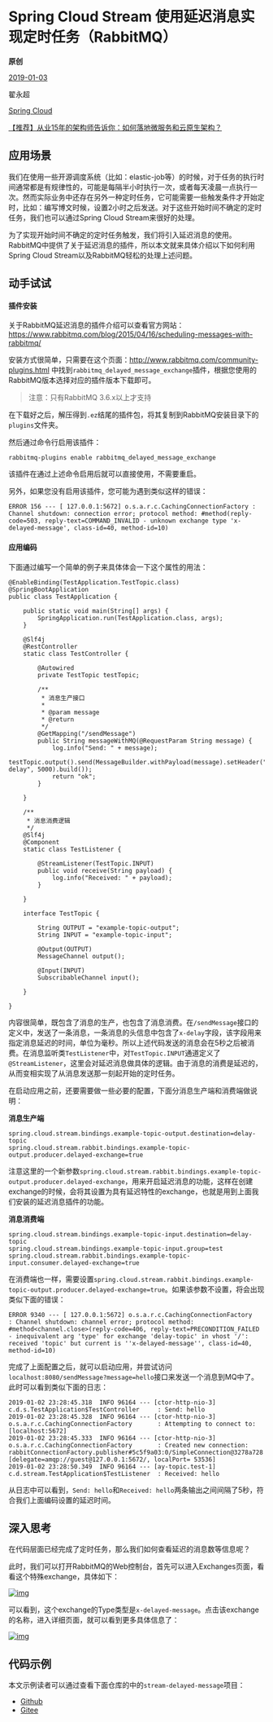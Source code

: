 # Spring Cloud Stream 使用延迟消息实现定时任务（RabbitMQ）

**原创**

 [2019-01-03](https://blog.didispace.com/spring-cloud-starter-finchley-7-7/)

 翟永超

 [Spring Cloud](https://blog.didispace.com/categories/Spring-Cloud/)

[【推荐】从业15年的架构师告诉你：如何落地微服务和云原生架构？](https://blog.didispace.com/how-to-implement-microservice-and-cloud-native-architecture/)

## 应用场景

我们在使用一些开源调度系统（比如：elastic-job等）的时候，对于任务的执行时间通常都是有规律性的，可能是每隔半小时执行一次，或者每天凌晨一点执行一次。然而实际业务中还存在另外一种定时任务，它可能需要一些触发条件才开始定时，比如：编写博文时候，设置2小时之后发送。对于这些开始时间不确定的定时任务，我们也可以通过Spring Cloud Stream来很好的处理。

为了实现开始时间不确定的定时任务触发，我们将引入延迟消息的使用。RabbitMQ中提供了关于延迟消息的插件，所以本文就来具体介绍以下如何利用Spring Cloud Stream以及RabbitMQ轻松的处理上述问题。

## 动手试试

#### 插件安装

关于RabbitMQ延迟消息的插件介绍可以查看官方网站：https://www.rabbitmq.com/blog/2015/04/16/scheduling-messages-with-rabbitmq/

安装方式很简单，只需要在这个页面：http://www.rabbitmq.com/community-plugins.html 中找到`rabbitmq_delayed_message_exchange`插件，根据您使用的RabbitMQ版本选择对应的插件版本下载即可。

> 注意：只有RabbitMQ 3.6.x以上才支持

在下载好之后，解压得到`.ez`结尾的插件包，将其复制到RabbitMQ安装目录下的`plugins`文件夹。

然后通过命令行启用该插件：

```
rabbitmq-plugins enable rabbitmq_delayed_message_exchange
```

该插件在通过上述命令启用后就可以直接使用，不需要重启。

另外，如果您没有启用该插件，您可能为遇到类似这样的错误：

```
ERROR 156 --- [ 127.0.0.1:5672] o.s.a.r.c.CachingConnectionFactory : Channel shutdown: connection error; protocol method: #method(reply-code=503, reply-text=COMMAND_INVALID - unknown exchange type 'x-delayed-message', class-id=40, method-id=10)
```

#### 应用编码

下面通过编写一个简单的例子来具体体会一下这个属性的用法：

```
@EnableBinding(TestApplication.TestTopic.class)
@SpringBootApplication
public class TestApplication {

    public static void main(String[] args) {
        SpringApplication.run(TestApplication.class, args);
    }

    @Slf4j
    @RestController
    static class TestController {

        @Autowired
        private TestTopic testTopic;

        /**
         * 消息生产接口
         *
         * @param message
         * @return
         */
        @GetMapping("/sendMessage")
        public String messageWithMQ(@RequestParam String message) {
            log.info("Send: " + message);
            testTopic.output().send(MessageBuilder.withPayload(message).setHeader("x-delay", 5000).build());
            return "ok";
        }

    }

    /**
     * 消息消费逻辑
     */
    @Slf4j
    @Component
    static class TestListener {

        @StreamListener(TestTopic.INPUT)
        public void receive(String payload) {
            log.info("Received: " + payload);
        }

    }

    interface TestTopic {

        String OUTPUT = "example-topic-output";
        String INPUT = "example-topic-input";

        @Output(OUTPUT)
        MessageChannel output();

        @Input(INPUT)
        SubscribableChannel input();

    }

}
```

内容很简单，既包含了消息的生产，也包含了消息消费。在`/sendMessage`接口的定义中，发送了一条消息，一条消息的头信息中包含了`x-delay`字段，该字段用来指定消息延迟的时间，单位为毫秒。所以上述代码发送的消息会在5秒之后被消费。在消息监听类`TestListener`中，对`TestTopic.INPUT`通道定义了`@StreamListener`，这里会对延迟消息做具体的逻辑。由于消息的消费是延迟的，从而变相实现了从消息发送那一刻起开始的定时任务。

在启动应用之前，还要需要做一些必要的配置，下面分消息生产端和消费端做说明：

**消息生产端**

```
spring.cloud.stream.bindings.example-topic-output.destination=delay-topic
spring.cloud.stream.rabbit.bindings.example-topic-output.producer.delayed-exchange=true
```

注意这里的一个新参数`spring.cloud.stream.rabbit.bindings.example-topic-output.producer.delayed-exchange`，用来开启延迟消息的功能，这样在创建exchange的时候，会将其设置为具有延迟特性的exchange，也就是用到上面我们安装的延迟消息插件的功能。

**消息消费端**

```
spring.cloud.stream.bindings.example-topic-input.destination=delay-topic
spring.cloud.stream.bindings.example-topic-input.group=test
spring.cloud.stream.rabbit.bindings.example-topic-input.consumer.delayed-exchange=true
```

在消费端也一样，需要设置`spring.cloud.stream.rabbit.bindings.example-topic-output.producer.delayed-exchange=true`。如果该参数不设置，将会出现类似下面的错误：

```
ERROR 9340 --- [ 127.0.0.1:5672] o.s.a.r.c.CachingConnectionFactory       : Channel shutdown: channel error; protocol method: #method<channel.close>(reply-code=406, reply-text=PRECONDITION_FAILED - inequivalent arg 'type' for exchange 'delay-topic' in vhost '/': received 'topic' but current is ''x-delayed-message'', class-id=40, method-id=10)
```

完成了上面配置之后，就可以启动应用，并尝试访问`localhost:8080/sendMessage?message=hello`接口来发送一个消息到MQ中了。此时可以看到类似下面的日志：

```
2019-01-02 23:28:45.318  INFO 96164 --- [ctor-http-nio-3] c.d.s.TestApplication$TestController     : Send: hello
2019-01-02 23:28:45.328  INFO 96164 --- [ctor-http-nio-3] o.s.a.r.c.CachingConnectionFactory       : Attempting to connect to: [localhost:5672]
2019-01-02 23:28:45.333  INFO 96164 --- [ctor-http-nio-3] o.s.a.r.c.CachingConnectionFactory       : Created new connection: rabbitConnectionFactory.publisher#5c5f9a03:0/SimpleConnection@3278a728 [delegate=amqp://guest@127.0.0.1:5672/, localPort= 53536]
2019-01-02 23:28:50.349  INFO 96164 --- [ay-topic.test-1] c.d.stream.TestApplication$TestListener  : Received: hello
```

从日志中可以看到，`Send: hello`和`Received: hello`两条输出之间间隔了5秒，符合我们上面编码设置的延迟时间。

## 深入思考

在代码层面已经完成了定时任务，那么我们如何查看延迟的消息数等信息呢？

此时，我们可以打开RabbitMQ的Web控制台，首先可以进入Exchanges页面，看看这个特殊exchange，具体如下：

[![img](https://blog.didispace.com/images/pasted-137.png)](https://blog.didispace.com/images/pasted-137.png)

可以看到，这个exchange的Type类型是`x-delayed-message`。点击该exchange的名称，进入详细页面，就可以看到更多具体信息了：

[![img](https://blog.didispace.com/images/pasted-136.png)](https://blog.didispace.com/images/pasted-136.png)

## 代码示例

本文示例读者可以通过查看下面仓库的中的`stream-delayed-message`项目：

- [Github](https://github.com/dyc87112/SpringCloud-Learning/tree/master/4-Finchley)
- [Gitee](https://gitee.com/didispace/SpringCloud-Learning/tree/master/4-Finchley)